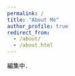 ```yaml
---
permalink: /
title: "About Me"
author_profile: true
redirect_from: 
  - /about/
  - /about.html
---
```


編集中．